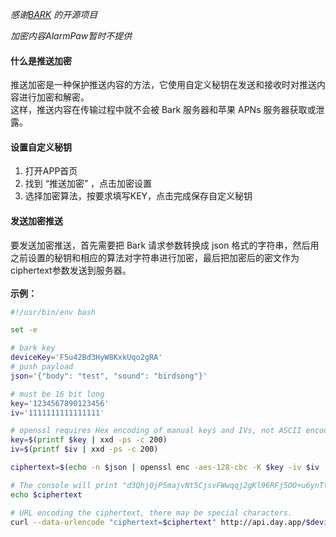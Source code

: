 
 *感谢[BARK](https://github.com/Finb/Bark) 的开源项目*

 *加密内容AlarmPaw暂时不提供*
#### 什么是推送加密

推送加密是一种保护推送内容的方法，它使用自定义秘钥在发送和接收时对推送内容进行加密和解密。<br>这样，推送内容在传输过程中就不会被 Bark 服务器和苹果 APNs 服务器获取或泄露。

#### 设置自定义秘钥
1. 打开APP首页
2. 找到 “推送加密” ，点击加密设置
3. 选择加密算法，按要求填写KEY，点击完成保存自定义秘钥

#### 发送加密推送
要发送加密推送，首先需要把 Bark 请求参数转换成 json 格式的字符串，然后用之前设置的秘钥和相应的算法对字符串进行加密，最后把加密后的密文作为ciphertext参数发送到服务器。<br><br>
**示例：**
```sh
#!/usr/bin/env bash

set -e

# bark key
deviceKey='F5u42Bd3HyW8KxkUqo2gRA'
# push payload
json='{"body": "test", "sound": "birdsong"}'

# must be 16 bit long
key='1234567890123456'
iv='1111111111111111'

# openssl requires Hex encoding of manual keys and IVs, not ASCII encoding.
key=$(printf $key | xxd -ps -c 200)
iv=$(printf $iv | xxd -ps -c 200)

ciphertext=$(echo -n $json | openssl enc -aes-128-cbc -K $key -iv $iv | base64)

# The console will print "d3QhjQjP5majvNt5CjsvFWwqqj2gKl96RFj5OO+u6ynTt7lkyigDYNA3abnnCLpr"
echo $ciphertext

# URL encoding the ciphertext, there may be special characters.
curl --data-urlencode "ciphertext=$ciphertext" http://api.day.app/$deviceKey
```